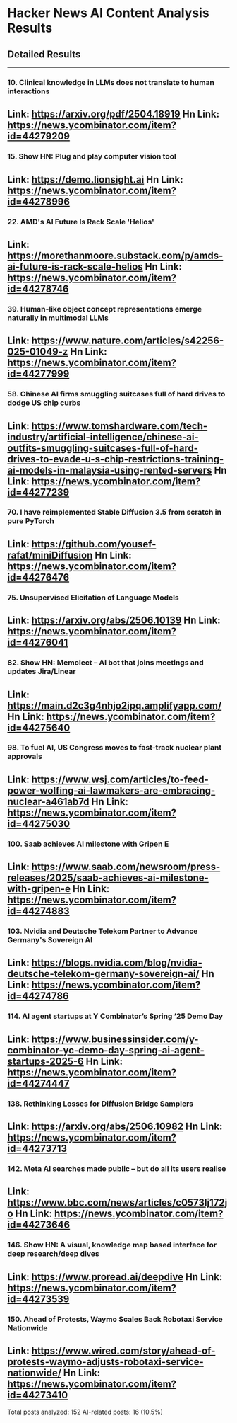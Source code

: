 # Hacker News AI Content Analysis Results

## Detailed Results

------
### 10. Clinical knowledge in LLMs does not translate to human interactions
Link: https://arxiv.org/pdf/2504.18919
Hn Link: https://news.ycombinator.com/item?id=44279209
------
### 15. Show HN: Plug and play computer vision tool
Link: https://demo.lionsight.ai
Hn Link: https://news.ycombinator.com/item?id=44278996
------
### 22. AMD's AI Future Is Rack Scale 'Helios'
Link: https://morethanmoore.substack.com/p/amds-ai-future-is-rack-scale-helios
Hn Link: https://news.ycombinator.com/item?id=44278746
------
### 39. Human-like object concept representations emerge naturally in multimodal LLMs
Link: https://www.nature.com/articles/s42256-025-01049-z
Hn Link: https://news.ycombinator.com/item?id=44277999
------
### 58. Chinese AI firms smuggling suitcases full of hard drives to dodge US chip curbs
Link: https://www.tomshardware.com/tech-industry/artificial-intelligence/chinese-ai-outfits-smuggling-suitcases-full-of-hard-drives-to-evade-u-s-chip-restrictions-training-ai-models-in-malaysia-using-rented-servers
Hn Link: https://news.ycombinator.com/item?id=44277239
------
### 70. I have reimplemented Stable Diffusion 3.5 from scratch in pure PyTorch
Link: https://github.com/yousef-rafat/miniDiffusion
Hn Link: https://news.ycombinator.com/item?id=44276476
------
### 75. Unsupervised Elicitation of Language Models
Link: https://arxiv.org/abs/2506.10139
Hn Link: https://news.ycombinator.com/item?id=44276041
------
### 82. Show HN: Memolect – AI bot that joins meetings and updates Jira/Linear
Link: https://main.d2c3g4nhjo2ipq.amplifyapp.com/
Hn Link: https://news.ycombinator.com/item?id=44275640
------
### 98. To fuel AI, US Congress moves to fast-track nuclear plant approvals
Link: https://www.wsj.com/articles/to-feed-power-wolfing-ai-lawmakers-are-embracing-nuclear-a461ab7d
Hn Link: https://news.ycombinator.com/item?id=44275030
------
### 100. Saab achieves AI milestone with Gripen E
Link: https://www.saab.com/newsroom/press-releases/2025/saab-achieves-ai-milestone-with-gripen-e
Hn Link: https://news.ycombinator.com/item?id=44274883
------
### 103. Nvidia and Deutsche Telekom Partner to Advance Germany's Sovereign AI
Link: https://blogs.nvidia.com/blog/nvidia-deutsche-telekom-germany-sovereign-ai/
Hn Link: https://news.ycombinator.com/item?id=44274786
------
### 114. AI agent startups at Y Combinator’s Spring ’25 Demo Day
Link: https://www.businessinsider.com/y-combinator-yc-demo-day-spring-ai-agent-startups-2025-6
Hn Link: https://news.ycombinator.com/item?id=44274447
------
### 138. Rethinking Losses for Diffusion Bridge Samplers
Link: https://arxiv.org/abs/2506.10982
Hn Link: https://news.ycombinator.com/item?id=44273713
------
### 142. Meta AI searches made public – but do all its users realise
Link: https://www.bbc.com/news/articles/c0573lj172jo
Hn Link: https://news.ycombinator.com/item?id=44273646
------
### 146. Show HN: A visual, knowledge map based interface for deep research/deep dives
Link: https://www.proread.ai/deepdive
Hn Link: https://news.ycombinator.com/item?id=44273539
------
### 150. Ahead of Protests, Waymo Scales Back Robotaxi Service Nationwide
Link: https://www.wired.com/story/ahead-of-protests-waymo-adjusts-robotaxi-service-nationwide/
Hn Link: https://news.ycombinator.com/item?id=44273410
------
Total posts analyzed: 152
AI-related posts: 16 (10.5%)

